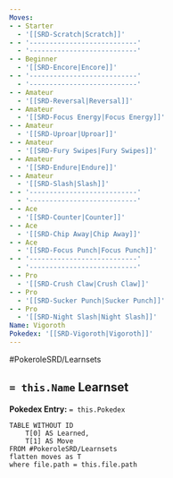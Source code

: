 ```yaml
---
Moves:
- - Starter
  - '[[SRD-Scratch|Scratch]]'
- - '---------------------------'
  - '---------------------------'
- - Beginner
  - '[[SRD-Encore|Encore]]'
- - '---------------------------'
  - '---------------------------'
- - Amateur
  - '[[SRD-Reversal|Reversal]]'
- - Amateur
  - '[[SRD-Focus Energy|Focus Energy]]'
- - Amateur
  - '[[SRD-Uproar|Uproar]]'
- - Amateur
  - '[[SRD-Fury Swipes|Fury Swipes]]'
- - Amateur
  - '[[SRD-Endure|Endure]]'
- - Amateur
  - '[[SRD-Slash|Slash]]'
- - '---------------------------'
  - '---------------------------'
- - Ace
  - '[[SRD-Counter|Counter]]'
- - Ace
  - '[[SRD-Chip Away|Chip Away]]'
- - Ace
  - '[[SRD-Focus Punch|Focus Punch]]'
- - '---------------------------'
  - '---------------------------'
- - Pro
  - '[[SRD-Crush Claw|Crush Claw]]'
- - Pro
  - '[[SRD-Sucker Punch|Sucker Punch]]'
- - Pro
  - '[[SRD-Night Slash|Night Slash]]'
Name: Vigoroth
Pokedex: '[[SRD-Vigoroth|Vigoroth]]'
---
```


#PokeroleSRD/Learnsets

## `= this.Name` Learnset

**Pokedex Entry:** `= this.Pokedex`

```dataview
TABLE WITHOUT ID
    T[0] AS Learned,
    T[1] AS Move
FROM #PokeroleSRD/Learnsets
flatten moves as T
where file.path = this.file.path
```
